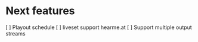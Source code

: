 # Next features

[ ] Playout schedule
[ ] liveset support hearme.at
[ ] Support multiple output streams
